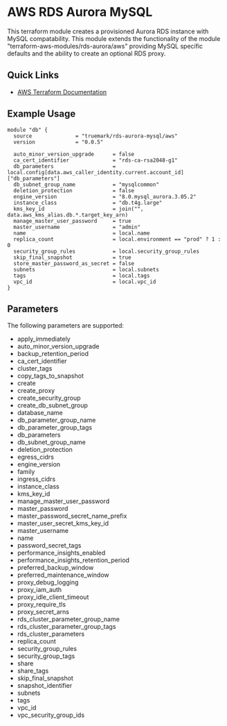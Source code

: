 # AWS RDS Aurora MySQL

This terraform module creates a provisioned Aurora RDS instance with MySQL
compatability. This module extends the functionality of the module
"terraform-aws-modules/rds-aurora/aws" providing MySQL specific defaults
and the ability to create an optional RDS proxy.

## Quick Links
 * [AWS Terraform Documentation](https://registry.terraform.io/providers/hashicorp/aws/latest/docs)

## Example Usage
```
module "db" {
  source              = "truemark/rds-aurora-mysql/aws"
  version             = "0.0.5"

  auto_minor_version_upgrade      = false
  ca_cert_identifier              = "rds-ca-rsa2048-g1"
  db_parameters                   = local.config[data.aws_caller_identity.current.account_id]["db_parameters"]
  db_subnet_group_name            = "mysqlcommon"
  deletion_protection             = false
  engine_version                  = "8.0.mysql_aurora.3.05.2"
  instance_class                  = "db.t4g.large"
  kms_key_id                      = join("", data.aws_kms_alias.db.*.target_key_arn)
  manage_master_user_password     = true
  master_username                 = "admin"
  name                            = local.name
  replica_count                   = local.environment == "prod" ? 1 : 0
  security_group_rules            = local.security_group_rules
  skip_final_snapshot             = true
  store_master_password_as_secret = false
  subnets                         = local.subnets
  tags                            = local.tags
  vpc_id                          = local.vpc_id
}
```
## Parameters
The following parameters are supported:

- apply_immediately
- auto_minor_version_upgrade
- backup_retention_period
- ca_cert_identifier
- cluster_tags
- copy_tags_to_snapshot
- create
- create_proxy
- create_security_group
- create_db_subnet_group
- database_name
- db_parameter_group_name
- db_parameter_group_tags
- db_parameters
- db_subnet_group_name
- deletion_protection
- egress_cidrs
- engine_version
- family
- ingress_cidrs
- instance_class
- kms_key_id
- manage_master_user_password
- master_password
- master_password_secret_name_prefix
- master_user_secret_kms_key_id
- master_username
- name
- password_secret_tags
- performance_insights_enabled
- performance_insights_retention_period
- preferred_backup_window
- preferred_maintenance_window
- proxy_debug_logging
- proxy_iam_auth
- proxy_idle_client_timeout
- proxy_require_tls
- proxy_secret_arns
- rds_cluster_parameter_group_name
- rds_cluster_parameter_group_tags
- rds_cluster_parameters
- replica_count
- security_group_rules
- security_group_tags
- share
- share_tags
- skip_final_snapshot
- snapshot_identifier
- subnets
- tags
- vpc_id
- vpc_security_group_ids
